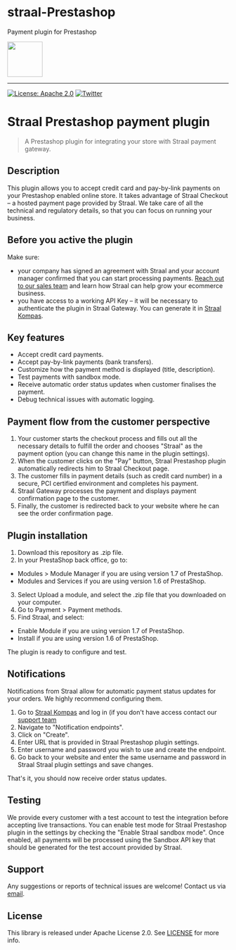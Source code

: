 # straal-Prestashop
Payment plugin for Prestashop

<p align="left">
    <img height=80 src="web/logo_github.png"/>
</p>

---

[![License: Apache 2.0](https://img.shields.io/badge/License-Apache%202.0-green.svg?style=flat)](LICENSE)
[![Twitter](https://img.shields.io/badge/twitter-@straal-blue.svg?style=flat)](http://twitter.com/straal_)

# Straal Prestashop payment plugin

> A Prestashop plugin for integrating your store with Straal payment gateway.

## Description

This plugin allows you to accept credit card and pay-by-link payments on your Prestashop enabled online store. It takes advantage of Straal Checkout – a hosted payment page provided by Straal. We take care of all the technical and regulatory details, so that you can focus on running your business.


## Before you active the plugin

Make sure:
* your company has signed an agreement with Straal and your account manager confirmed that you can start processing payments. [Reach out to our sales team](https://straal.com/) and learn how Straal can help grow your ecommerce business.
* you have access to a working API Key – it will be necessary to authenticate the plugin in Straal Gateway. You can generate it in [Straal Kompas](https://kompas.straal.com).  


## Key features

* Accept credit card payments. 
* Accept pay-by-link payments (bank transfers). 
* Customize how the payment method is displayed (title, description).
* Test payments with sandbox mode.
* Receive automatic order status updates when customer finalises the payment.
* Debug technical issues with automatic logging.

## Payment flow from the customer perspective

1. Your customer starts the checkout process and fills out all the necessary details to fulfill the order and chooses "Straal" as the payment option (you can change this name in the plugin settings).
2. When the customer clicks on the "Pay" button, Straal Prestashop plugin automatically redirects him to Straal Checkout page. 
3. The customer fills in payment details (such as credit card number) in a secure, PCI certified environment and completes his payment.
4. Straal Gateway processes the payment and displays payment confirmation page to the customer.
5. Finally, the customer is redirected back to your website where he can see the order confirmation page.

## Plugin installation

1. Download this repository as .zip file.
2. In your PrestaShop back office, go to:
- Modules > Module Manager if you are using version 1.7 of PrestaShop.
- Modules and Services if you are using version 1.6 of PrestaShop.
3. Select Upload a module, and select the .zip file that you downloaded on your computer.
4. Go to Payment > Payment methods.
5. Find Straal, and select:
- Enable Module if you are using version 1.7 of PrestaShop.
- Install if you are using version 1.6 of PrestaShop.

The plugin is ready to configure and test.


## Notifications

Notifications from Straal allow for automatic payment status updates for your orders. We highly recommend configuring them. 

1. Go to [Straal Kompas](https://kompas.straal.com) and log in (if you don't have access contact our [support team](mailto:support@straal.com)
2. Navigate to "Notification endpoints".
3. Click on "Create".
4. Enter URL that is provided in Straal Prestashop plugin settings.
5. Enter username and password you wish to use and create the endpoint.
6. Go back to your website and enter the same username and password in Straal Straal plugin settings and save changes.

That's it, you should now receive order status updates.

## Testing

We provide every customer with a test account to test the integration before accepting live transactions. You can enable test mode for Straal Prestashop plugin in the settings by checking the "Enable Straal sandbox mode". Once enabled, all payments will be processed using the Sandbox API key that should be generated for the test account provided by Straal. 

## Support

Any suggestions or reports of technical issues are welcome! Contact us via [email](mailto:itsupport@straal.com).

## License

This library is released under Apache License 2.0. See [LICENSE](LICENSE) for more info.

